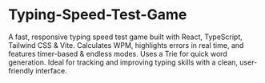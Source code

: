 # Typing-Speed-Test-Game
A fast, responsive typing speed test game built with React, TypeScript, Tailwind CSS &amp; Vite. Calculates WPM, highlights errors in real time, and features timer-based &amp; endless modes. Uses a Trie for quick word generation. Ideal for tracking and improving typing skills with a clean, user-friendly interface.
